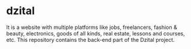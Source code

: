 # dzital
It is a website with multiple platforms like jobs, freelancers, fashion & beauty, electronics, goods of all kinds, real estate, lessons and courses, etc.
This repository contains the back-end part of the Dzital project.

